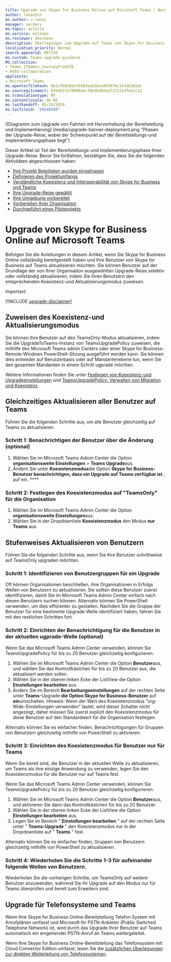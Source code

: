 ```yaml
---
title: Upgrade von Skype for Business Online auf Microsoft Teams | Bereitstellen
author: lanachin
ms.author: v-lanac
manager: serdars
ms.topic: article
ms.service: msteams
ms.reviewer: dearbeen
description: Überlegungen zum Upgrade auf Teams von Skype for Business Online
localization_priority: Normal
search.appverid: MET150
ms.custom: Teams-upgrade-guidance
MS.collection:
- Teams_ITAdmin_JourneyFromSfB
- M365-collaboration
appliesto:
- Microsoft Teams
ms.openlocfilehash: 6b1cfb8302476983eeb5be180307bc143eb281dc
ms.sourcegitcommit: b5949233f8080a6cf0edb4b5e27272214feb1c22
ms.translationtype: MT
ms.contentlocale: de-DE
ms.lasthandoff: 05/29/2019
ms.locfileid: "34548509"
---
```

![Diagramm zum Upgrade von Fahrten mit Hervorhebung der Bereitstellung und Implementierung] (media/upgrade-banner-deployment.png "Phasen der Upgrade-Reise, wobei der Schwerpunkt auf der Bereitstellungs-und Implementierungsphase liegt")

Dieser Artikel ist Teil der Bereitstellungs-und Implementierungsphase Ihrer Upgrade-Reise. Bevor Sie fortfahren, bestätigen Sie, dass Sie die folgenden Aktivitäten abgeschlossen haben:

- [Ihre Projekt Beteiligten wurden eingetragen](upgrade-enlist-stakeholders.md)
- [Definieren des Projektumfangs](https://aka.ms/SkypetoTeams-Scope)
- [Verständliche Koexistenz und Interoperabilität von Skype for Business und Teams](https://aka.ms/SkypeToTeams-Coexist)
- [Ihre Upgrade-Reise gewählt](upgrade-and-coexistence-of-skypeforbusiness-and-teams.md)
- [Ihre Umgebung vorbereitet](https://aka.ms/SkypeToTeams-TechnicalReadiness)
- [Vorbereiten Ihrer Organisation](https://aka.ms/SkypeToTeams-UserReadiness)
- [Durchgeführt eines Pilotprojekts](https://aka.ms/SkypeToTeams-Pilot)

# <a name="upgrade-from-skype-for-business-online-to-teams"></a>Upgrade von Skype for Business Online auf Microsoft Teams

Befolgen Sie die Anleitungen in diesem Artikel, wenn Sie Skype for Business Online vollständig bereitgestellt haben und Ihre Benutzer von Skype for Business auf Teams aktualisieren möchten. Sie können Benutzer auf der Grundlage der von Ihrer Organisation ausgewählten Upgrade-Reise selektiv oder vollständig aktualisieren, indem Sie Ihren Benutzern den entsprechenden Koexistenz-und Aktualisierungsmodus zuweisen.

> [!IMPORTANT]
> [!INCLUDE [upgrade-disclaimer](includes/upgrade-disclaimer.md)]

## <a name="assign-the-coexistence-and-upgrade-mode"></a>Zuweisen des Koexistenz-und Aktualisierungsmodus

Sie können Ihre Benutzer auf den TeamsOnly-Modus aktualisieren, indem Sie die UpgradeToTeams-Instanz von TeamsUpgradePolicy zuweisen, die mithilfe des Microsoft Teams admin Centers oder einer Skype for Business-Remote-Windows PowerShell-Sitzung ausgeführt werden kann. Sie können dies entweder auf Benutzerbasis oder auf Mandantenebene tun, wenn Sie den gesamten Mandanten in einem Schritt ugprade möchten. 

Weitere Informationen finden Sie unter [Festlegen von Koexistenz-und Upgradeeinstellungen](https://aka.ms/SkypeToTeams-SetCoexistence) und [TeamsUpgradePolicy: Verwalten von Migration und Koexistenz](migration-interop-guidance-for-teams-with-skype.md#teamsupgradepolicy-managing-migration-and-co-existence).

## <a name="upgrade-all-users-to-teams-at-one-time"></a>Gleichzeitiges Aktualisieren aller Benutzer auf Teams

Führen Sie die folgenden Schritte aus, um alle Benutzer gleichzeitig auf Teams zu aktualisieren.

### <a name="step-1-notify-the-users-of-the-change-optional"></a>Schritt 1: Benachrichtigen der Benutzer über die Änderung (optional)

1. Wählen Sie im Microsoft Teams Admin Center die Option **organisationsweite Einstellungen** > **Teams Upgrade**aus.
2. Ändern Sie unter **Koexistenzmodus**die Option **Skype for Business-Benutzer benachrichtigen, dass ein Upgrade auf Teams verfügbar ist** , auf ein. ****

### <a name="step-2-set-the-coexistence-mode-to-teamsonly-for-the-organization"></a>Schritt 2: Festlegen des Koexistenzmodus auf "TeamsOnly" für die Organisation

1. Wählen Sie im Microsoft Teams Admin Center die Option **organisationsweite Einstellungen**aus.
2. Wählen Sie in der Dropdownliste **Koexistenzmodus** den Modus **nur Teams** aus.

## <a name="upgrade-users-in-stages"></a>Stufenweises Aktualisieren von Benutzern

Führen Sie die folgenden Schritte aus, wenn Sie Ihre Benutzer schrittweise auf TeamsOnly upgraden möchten.

### <a name="step-1-identify-groups-of-users-for-upgrade"></a>Schritt 1: Identifizieren von Benutzergruppen für ein Upgrade

Oft können Organisationen beschließen, ihre Organisationen in Erfolgs Wellen von Benutzern zu aktualisieren.  Sie sollten diese Benutzer zuerst identifizieren, damit Sie im Microsoft Teams Admin Center einfach nach diesen Benutzern suchen können. Alternativ können Sie PowerShell verwenden, um dies effizienter zu gestalten. Nachdem Sie die Gruppe der Benutzer für eine bestimmte Upgrade-Welle identifiziert haben, fahren Sie mit den restlichen Schritten fort.

### <a name="step-2-set-notification-for-the-users-in-the-current-ugprade-wave-optional"></a>Schritt 2: Einrichten der Benachrichtigung für die Benutzer in der aktuellen ugprade-Welle (optional)

Wenn Sie das Microsoft Teams Admin Center verwenden, können Sie TeamsUpgradePolicy für bis zu 20 Benutzer gleichzeitig konfigurieren:
1. Wählen Sie im Microsoft Teams Admin Center die Option **Benutzer**aus, und wählen Sie das Kontrollkästchen für bis zu 20 Benutzer aus, die aktualisiert werden sollen. 
2. Wählen Sie in der oberen linken Ecke der ListView die Option **Einstellungen bearbeiten** aus. 
3. Ändern Sie im Bereich **Bearbeitungseinstellungen** auf der rechten Seite unter **Teams**-Upgrade **die Option Skype for Business-Benutzer** auf **ein**umschalten. Hinweis: Wenn der Wert des Koexistenzmodus "org-Wide-Einstellungen verwenden" lautet, wird dieser Schalter nicht angezeigt, daher müssen Sie zuerst explizit den Koexistenzmodus für diese Benutzer auf den Standardwert für die Organisation festlegen.

Alternativ können Sie es einfacher finden, Benachrichtigungen für Gruppen von Benutzern gleichzeitig mithilfe von PowerShell zu aktivieren. 

### <a name="step-3-set-the-coexistence-mode-for-users-to-teams-only"></a>Schritt 3: Einrichten des Koexistenzmodus für Benutzer nur für Teams

Wenn Sie bereit sind, die Benutzer in der aktuellen Welle zu aktualisieren, um Teams als ihre einzige Anwendung zu verwenden, legen Sie den Koexistenzmodus für die Benutzer nur auf Teams fest.

Wenn Sie das Microsoft Teams Admin Center verwenden, können Sie TeamsUpgradePolicy für bis zu 20 Benutzer gleichzeitig konfigurieren:
1. Wählen Sie im Microsoft Teams Admin Center die Option **Benutzer**aus, und aktivieren Sie dann das Kontrollkästchen für bis zu 20 Benutzer.
2. Wählen Sie in der oberen linken Ecke der ListView die Option **Einstellungen bearbeiten** aus.
3. Legen Sie im Bereich " **Einstellungen bearbeiten** " auf der rechten Seite unter " **Teams-Upgrade** " den Koexistenzmodus nur in der Dropdownliste auf " **Teams** " fest.

Alternativ können Sie es einfacher finden, Gruppen von Benutzern gleichzeitig mithilfe von PowerShell zu aktualisieren. 

### <a name="step-4-repeat-steps-1-3-for-successive-waves-of-users"></a>Schritt 4: Wiederholen Sie die Schritte 1-3 für aufeinander folgende Wellen von Benutzern.

Wiederholen Sie die vorherigen Schritte, um TeamsOnly auf weitere Benutzer anzuwenden, während Sie Ihr Upgrade auf den Modus nur für Teams überprüfen und bereit zum Erweitern sind.  


## <a name="phone-system-and-teams-upgrade"></a>Upgrade für Telefonsysteme und Teams

Wenn Ihre Skype for Business Online-Bereitstellung Telefon System mit Anrufplänen umfasst und Microsoft Ihr PSTN-Anbieter (Public Switched Telephone Network) ist, wird durch das Upgrade Ihrer Benutzer auf Teams automatisch ein eingehender PSTN-Anruf an Teams weitergeleitet.

Wenn Ihre Skype for Business Online-Bereitstellung das Telefonsystem mit Cloud Connector Edition umfasst, lesen Sie die [zusätzlichen Überlegungen zur direkten Weiterleitung von Telefonsystemen](2-envision-make-my-service-decisions-direct-routing.md).
